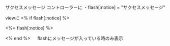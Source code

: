 
サクセスメッセージ
コントローラーに
・flash[:notice] = "サクセスメッセージ"

viewに
<% if flash[:notice] %>
  <p><%= flash[:notice] %></p>
<% end %>
　
 flashにメッセージが入っている時のみ表示
